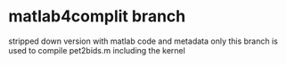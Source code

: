 # matlab4complit branch

stripped down version with matlab code and metadata only
this branch is used to compile pet2bids.m including the kernel